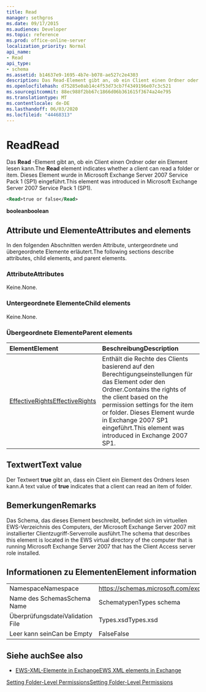 ```yaml
---
title: Read
manager: sethgros
ms.date: 09/17/2015
ms.audience: Developer
ms.topic: reference
ms.prod: office-online-server
localization_priority: Normal
api_name:
- Read
api_type:
- schema
ms.assetid: b14637e9-1695-4b7e-b078-ae527c2e4303
description: Das Read-Element gibt an, ob ein Client einen Ordner oder ein Element lesen kann. Dieses Element wurde in Microsoft Exchange Server 2007 Service Pack 1 (SP1) eingeführt.
ms.openlocfilehash: d75285e0ab14c4f53d73cb7f4349196e07c3c521
ms.sourcegitcommit: 88ec988f2bb67c1866d06b361615f3674a24e795
ms.translationtype: MT
ms.contentlocale: de-DE
ms.lasthandoff: 06/03/2020
ms.locfileid: "44468313"
---
```

# <a name="read"></a><span data-ttu-id="a7788-104">Read</span><span class="sxs-lookup"><span data-stu-id="a7788-104">Read</span></span>

<span data-ttu-id="a7788-105">Das **Read** -Element gibt an, ob ein Client einen Ordner oder ein Element lesen kann.</span><span class="sxs-lookup"><span data-stu-id="a7788-105">The **Read** element indicates whether a client can read a folder or item.</span></span> <span data-ttu-id="a7788-106">Dieses Element wurde in Microsoft Exchange Server 2007 Service Pack 1 (SP1) eingeführt.</span><span class="sxs-lookup"><span data-stu-id="a7788-106">This element was introduced in Microsoft Exchange Server 2007 Service Pack 1 (SP1).</span></span> 
  
```xml
<Read>true or false</Read>
```

 <span data-ttu-id="a7788-107">**boolean**</span><span class="sxs-lookup"><span data-stu-id="a7788-107">**boolean**</span></span>
## <a name="attributes-and-elements"></a><span data-ttu-id="a7788-108">Attribute und Elemente</span><span class="sxs-lookup"><span data-stu-id="a7788-108">Attributes and elements</span></span>

<span data-ttu-id="a7788-109">In den folgenden Abschnitten werden Attribute, untergeordnete und übergeordnete Elemente erläutert.</span><span class="sxs-lookup"><span data-stu-id="a7788-109">The following sections describe attributes, child elements, and parent elements.</span></span>
  
### <a name="attributes"></a><span data-ttu-id="a7788-110">Attribute</span><span class="sxs-lookup"><span data-stu-id="a7788-110">Attributes</span></span>

<span data-ttu-id="a7788-111">Keine.</span><span class="sxs-lookup"><span data-stu-id="a7788-111">None.</span></span>
  
### <a name="child-elements"></a><span data-ttu-id="a7788-112">Untergeordnete Elemente</span><span class="sxs-lookup"><span data-stu-id="a7788-112">Child elements</span></span>

<span data-ttu-id="a7788-113">Keine.</span><span class="sxs-lookup"><span data-stu-id="a7788-113">None.</span></span>
  
### <a name="parent-elements"></a><span data-ttu-id="a7788-114">Übergeordnete Elemente</span><span class="sxs-lookup"><span data-stu-id="a7788-114">Parent elements</span></span>

|<span data-ttu-id="a7788-115">**Element**</span><span class="sxs-lookup"><span data-stu-id="a7788-115">**Element**</span></span>|<span data-ttu-id="a7788-116">**Beschreibung**</span><span class="sxs-lookup"><span data-stu-id="a7788-116">**Description**</span></span>|
|:-----|:-----|
|[<span data-ttu-id="a7788-117">EffectiveRights</span><span class="sxs-lookup"><span data-stu-id="a7788-117">EffectiveRights</span></span>](effectiverights.md) <br/> |<span data-ttu-id="a7788-118">Enthält die Rechte des Clients basierend auf den Berechtigungseinstellungen für das Element oder den Ordner.</span><span class="sxs-lookup"><span data-stu-id="a7788-118">Contains the rights of the client based on the permission settings for the item or folder.</span></span> <span data-ttu-id="a7788-119">Dieses Element wurde in Exchange 2007 SP1 eingeführt.</span><span class="sxs-lookup"><span data-stu-id="a7788-119">This element was introduced in Exchange 2007 SP1.</span></span>  <br/> |
   
## <a name="text-value"></a><span data-ttu-id="a7788-120">Textwert</span><span class="sxs-lookup"><span data-stu-id="a7788-120">Text value</span></span>

<span data-ttu-id="a7788-121">Der Textwert **true** gibt an, dass ein Client ein Element des Ordners lesen kann.</span><span class="sxs-lookup"><span data-stu-id="a7788-121">A text value of **true** indicates that a client can read an item of folder.</span></span> 
  
## <a name="remarks"></a><span data-ttu-id="a7788-122">Bemerkungen</span><span class="sxs-lookup"><span data-stu-id="a7788-122">Remarks</span></span>

<span data-ttu-id="a7788-123">Das Schema, das dieses Element beschreibt, befindet sich im virtuellen EWS-Verzeichnis des Computers, der Microsoft Exchange Server 2007 mit installierter Clientzugriff-Serverrolle ausführt.</span><span class="sxs-lookup"><span data-stu-id="a7788-123">The schema that describes this element is located in the EWS virtual directory of the computer that is running Microsoft Exchange Server 2007 that has the Client Access server role installed.</span></span>
  
## <a name="element-information"></a><span data-ttu-id="a7788-124">Informationen zu Elementen</span><span class="sxs-lookup"><span data-stu-id="a7788-124">Element information</span></span>

|||
|:-----|:-----|
|<span data-ttu-id="a7788-125">Namespace</span><span class="sxs-lookup"><span data-stu-id="a7788-125">Namespace</span></span>  <br/> |https://schemas.microsoft.com/exchange/services/2006/types  <br/> |
|<span data-ttu-id="a7788-126">Name des Schemas</span><span class="sxs-lookup"><span data-stu-id="a7788-126">Schema Name</span></span>  <br/> |<span data-ttu-id="a7788-127">Schematypen</span><span class="sxs-lookup"><span data-stu-id="a7788-127">Types schema</span></span>  <br/> |
|<span data-ttu-id="a7788-128">Überprüfungsdatei</span><span class="sxs-lookup"><span data-stu-id="a7788-128">Validation File</span></span>  <br/> |<span data-ttu-id="a7788-129">Types.xsd</span><span class="sxs-lookup"><span data-stu-id="a7788-129">Types.xsd</span></span>  <br/> |
|<span data-ttu-id="a7788-130">Leer kann sein</span><span class="sxs-lookup"><span data-stu-id="a7788-130">Can be Empty</span></span>  <br/> |<span data-ttu-id="a7788-131">False</span><span class="sxs-lookup"><span data-stu-id="a7788-131">False</span></span>  <br/> |
   
## <a name="see-also"></a><span data-ttu-id="a7788-132">Siehe auch</span><span class="sxs-lookup"><span data-stu-id="a7788-132">See also</span></span>



- [<span data-ttu-id="a7788-133">EWS-XML-Elemente in Exchange</span><span class="sxs-lookup"><span data-stu-id="a7788-133">EWS XML elements in Exchange</span></span>](ews-xml-elements-in-exchange.md)


[<span data-ttu-id="a7788-134">Setting Folder-Level Permissions</span><span class="sxs-lookup"><span data-stu-id="a7788-134">Setting Folder-Level Permissions</span></span>](https://msdn.microsoft.com/library/c7530e86-5112-401c-b10a-9c054ae59f07%28Office.15%29.aspx)

